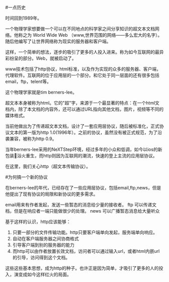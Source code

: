 #一点历史

时间回到1989年。

一个物理学家想要做一个可以在不同地点的科学家之间分享知识的超文本文档网络。他称之为  World Wide Web  （www,世界范围的网络——多么宏大的名字）。随后他编写了让世界网络称为现实的服务器和客户端。

这样，一个简单的想法，逐步的吸引了更多的人投入进来。称为如今互联网的最异彩纷呈的部分。Web，就被启动了。

www技术包括了http协议，html标准，以及作为实现的众多的服务器、客户端，代理软件。互联网的位于应用层的一个部分。和它处于同一层面的还有很多包括email，ftp，telent等。

这个物理学家就是tim berners-lee。

超文本本身被称为html。它的"超"字，来源于一个最显著的特点：在一个html文档内，除了本文档的内容外，还可以通过URL指向其他文档，图片，视频等不同的媒体格式。

当前他做出为了传递超文本文档，设计了一套应用层协议，随后被标准化，正式协议文本的第一版为http 1.0(1996年）。之前的协议，虽然没有被正式规范，为了沿袭兼容，被称为http 0.9。

当年berners-lee采用的NeXTStep环境，经过多年的小众和低调，如今以ios的新包装浴火重生，而http则因为互联网的潮流，快速的登上主流的应用层协议。

在这里，我们关心http（超文本传输协议）。

#为何搞一个新的协议

在berners-lee的年代，已经存在了一些应用层协议，包括email,ftp,news，但是他提出了现有协议的局限和新协议的更多需求。

email用来有作者发起，发送一些暂态的消息给少量的接收者。
ftp 可以传递文档，但是在响应者一端只能做很少的处理。
news 可以广播暂态消息给大量听众

基于这样的认识，http应该能够：

1. 只要一部分的文件传输功能。http只要客户端单向发起，服务端单向响应。
2. 自动在客户端服务器之间协商格式
3. 引导客户端到别的服务器的能力
4. 而http可以由作者放置长效文档，访问者可以通过输入url，或者html内嵌url的引导，访问得到这个文档。

这些这些基本思想，成为http的种子。也许正是因为简单，才吸引了更多的人的投入，演变成如今这样红火的局面。


